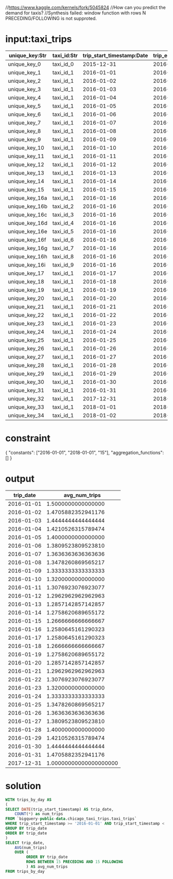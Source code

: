 //https://www.kaggle.com/kernels/fork/5045824
//How can you predict the demand for taxis?
//Synthesis failed: window function with rows N PRECEDING/FOLLOWING is not supproted.

# input:taxi_trips

| unique_key:Str | taxi_id:Str | trip_start_timestamp:Date | trip_end_timestamp:Date | trip_seconds:Int | trip_miles:Dbl | pickup_census_tract:Int | dropoff_census_tract:Int | pickup_community_area:Int | dropoff_community_area:Int | fare:Dbl | tips:Dbl | tolls:Dbl | extras:Dbl | trip_total:Dbl | payment_type:Str | company:Str | pickup_latitude:Dbl | pickup_longitude:Dbl | pickup_location:Str | dropoff_latitude:Dbl | dropoff_longitude:Dbl | dropoff_location:Str |
|---|---|---|---|---|---|---|---|---|---|---|---|---|---|---|---|---|---|---|---|---|---|---|
| unique_key_0 | taxi_id_0 | 2015-12-31 | 2016-01-01 |   60 |  0.0 | NULL | NULL | NULL | NULL | 5.00 | 1.81 | 0.0 | 0.0 | 10.86 | Credit Card | company1 | NULL | NULL | NULL | NULL | NULL | NULL |
| unique_key_1 | taxi_id_1 | 2016-01-01 | 2016-01-01 | 1800 |  2.0 | NULL | NULL | NULL | NULL | 9.05 | 1.81 | 0.0 | 0.0 | 12.34 | Credit Card | company1 | NULL | NULL | NULL | NULL | NULL | NULL |
| unique_key_2 | taxi_id_1 | 2016-01-02 | 2016-01-02 | 1800 |  2.0 | NULL | NULL | NULL | NULL | 9.05 | 1.81 | 0.0 | 0.0 | 12.34 | Credit Card | company1 | NULL | NULL | NULL | NULL | NULL | NULL |
| unique_key_3 | taxi_id_1 | 2016-01-03 | 2016-01-03 | 1800 |  2.0 | NULL | NULL | NULL | NULL | 9.05 | 1.81 | 0.0 | 0.0 | 12.34 | Credit Card | company1 | NULL | NULL | NULL | NULL | NULL | NULL |
| unique_key_4 | taxi_id_1 | 2016-01-04 | 2016-01-04 | 1800 |  2.0 | NULL | NULL | NULL | NULL | 9.05 | 1.81 | 0.0 | 0.0 | 12.34 | Credit Card | company1 | NULL | NULL | NULL | NULL | NULL | NULL |
| unique_key_5 | taxi_id_1 | 2016-01-05 | 2016-01-05 | 1800 |  2.0 | NULL | NULL | NULL | NULL | 9.05 | 1.81 | 0.0 | 0.0 | 12.34 | Credit Card | company1 | NULL | NULL | NULL | NULL | NULL | NULL |
| unique_key_6 | taxi_id_1 | 2016-01-06 | 2016-01-06 | 1800 |  2.0 | NULL | NULL | NULL | NULL | 9.05 | 1.81 | 0.0 | 0.0 | 12.34 | Credit Card | company1 | NULL | NULL | NULL | NULL | NULL | NULL |
| unique_key_7 | taxi_id_1 | 2016-01-07 | 2016-01-07 | 1800 |  2.0 | NULL | NULL | NULL | NULL | 9.05 | 1.81 | 0.0 | 0.0 | 12.34 | Credit Card | company1 | NULL | NULL | NULL | NULL | NULL | NULL |
| unique_key_8 | taxi_id_1 | 2016-01-08 | 2016-01-08 | 1800 |  2.0 | NULL | NULL | NULL | NULL | 9.05 | 1.81 | 0.0 | 0.0 | 12.34 | Credit Card | company1 | NULL | NULL | NULL | NULL | NULL | NULL |
| unique_key_9 | taxi_id_1 | 2016-01-09 | 2016-01-09 | 1800 |  2.0 | NULL | NULL | NULL | NULL | 9.05 | 1.81 | 0.0 | 0.0 | 12.34 | Credit Card | company1 | NULL | NULL | NULL | NULL | NULL | NULL |
| unique_key_10 | taxi_id_1 | 2016-01-10 | 2016-01-10 | 1800 |  2.0 | NULL | NULL | NULL | NULL | 9.05 | 1.81 | 0.0 | 0.0 | 12.34 | Credit Card | company1 | NULL | NULL | NULL | NULL | NULL | NULL |
| unique_key_11 | taxi_id_1 | 2016-01-11 | 2016-01-11 | 1800 |  2.0 | NULL | NULL | NULL | NULL | 9.05 | 1.81 | 0.0 | 0.0 | 12.34 | Credit Card | company1 | NULL | NULL | NULL | NULL | NULL | NULL |
| unique_key_12 | taxi_id_1 | 2016-01-12 | 2016-01-12 | 1800 |  2.0 | NULL | NULL | NULL | NULL | 9.05 | 1.81 | 0.0 | 0.0 | 12.34 | Credit Card | company1 | NULL | NULL | NULL | NULL | NULL | NULL |
| unique_key_13 | taxi_id_1 | 2016-01-13 | 2016-01-13 | 1800 |  2.0 | NULL | NULL | NULL | NULL | 9.05 | 1.81 | 0.0 | 0.0 | 12.34 | Credit Card | company1 | NULL | NULL | NULL | NULL | NULL | NULL |
| unique_key_14 | taxi_id_1 | 2016-01-14 | 2016-01-14 | 1800 |  2.0 | NULL | NULL | NULL | NULL | 9.05 | 1.81 | 0.0 | 0.0 | 12.34 | Credit Card | company1 | NULL | NULL | NULL | NULL | NULL | NULL |
| unique_key_15 | taxi_id_1 | 2016-01-15 | 2016-01-15 | 1800 |  2.0 | NULL | NULL | NULL | NULL | 9.05 | 1.81 | 0.0 | 0.0 | 12.34 | Credit Card | company1 | NULL | NULL | NULL | NULL | NULL | NULL |
| unique_key_16a | taxi_id_1 | 2016-01-16 | 2016-01-16 | 1800 |  2.0 | NULL | NULL | NULL | NULL | 9.05 | 1.81 | 0.0 | 0.0 | 12.34 | Credit Card | company1 | NULL | NULL | NULL | NULL | NULL | NULL |
| unique_key_16b | taxi_id_2 | 2016-01-16 | 2016-01-16 | 1800 |  2.0 | NULL | NULL | NULL | NULL | 9.05 | 1.81 | 0.0 | 0.0 | 12.34 | Credit Card | company1 | NULL | NULL | NULL | NULL | NULL | NULL |
| unique_key_16c | taxi_id_3 | 2016-01-16 | 2016-01-16 | 1800 |  2.0 | NULL | NULL | NULL | NULL | 9.05 | 1.81 | 0.0 | 0.0 | 12.34 | Credit Card | company1 | NULL | NULL | NULL | NULL | NULL | NULL |
| unique_key_16d | taxi_id_4 | 2016-01-16 | 2016-01-16 | 1800 |  2.0 | NULL | NULL | NULL | NULL | 9.05 | 1.81 | 0.0 | 0.0 | 12.34 | Credit Card | company1 | NULL | NULL | NULL | NULL | NULL | NULL |
| unique_key_16e | taxi_id_5 | 2016-01-16 | 2016-01-16 | 1800 |  2.0 | NULL | NULL | NULL | NULL | 9.05 | 1.81 | 0.0 | 0.0 | 12.34 | Credit Card | company1 | NULL | NULL | NULL | NULL | NULL | NULL |
| unique_key_16f | taxi_id_6 | 2016-01-16 | 2016-01-16 | 1800 |  2.0 | NULL | NULL | NULL | NULL | 9.05 | 1.81 | 0.0 | 0.0 | 12.34 | Credit Card | company1 | NULL | NULL | NULL | NULL | NULL | NULL |
| unique_key_16g | taxi_id_7 | 2016-01-16 | 2016-01-16 | 1800 |  2.0 | NULL | NULL | NULL | NULL | 9.05 | 1.81 | 0.0 | 0.0 | 12.34 | Credit Card | company1 | NULL | NULL | NULL | NULL | NULL | NULL |
| unique_key_16h | taxi_id_8 | 2016-01-16 | 2016-01-16 | 1800 |  2.0 | NULL | NULL | NULL | NULL | 9.05 | 1.81 | 0.0 | 0.0 | 12.34 | Credit Card | company1 | NULL | NULL | NULL | NULL | NULL | NULL |
| unique_key_16i | taxi_id_9 | 2016-01-16 | 2016-01-16 | 1800 |  2.0 | NULL | NULL | NULL | NULL | 9.05 | 1.81 | 0.0 | 0.0 | 12.34 | Credit Card | company1 | NULL | NULL | NULL | NULL | NULL | NULL |
| unique_key_17 | taxi_id_1 | 2016-01-17 | 2016-01-17 | 1800 |  2.0 | NULL | NULL | NULL | NULL | 9.05 | 1.81 | 0.0 | 0.0 | 12.34 | Credit Card | company1 | NULL | NULL | NULL | NULL | NULL | NULL |
| unique_key_18 | taxi_id_1 | 2016-01-18 | 2016-01-18 | 1800 |  2.0 | NULL | NULL | NULL | NULL | 9.05 | 1.81 | 0.0 | 0.0 | 12.34 | Credit Card | company1 | NULL | NULL | NULL | NULL | NULL | NULL |
| unique_key_19 | taxi_id_1 | 2016-01-19 | 2016-01-19 | 1800 |  2.0 | NULL | NULL | NULL | NULL | 9.05 | 1.81 | 0.0 | 0.0 | 12.34 | Credit Card | company1 | NULL | NULL | NULL | NULL | NULL | NULL |
| unique_key_20 | taxi_id_1 | 2016-01-20 | 2016-01-20 | 1800 |  2.0 | NULL | NULL | NULL | NULL | 9.05 | 1.81 | 0.0 | 0.0 | 12.34 | Credit Card | company1 | NULL | NULL | NULL | NULL | NULL | NULL |
| unique_key_21 | taxi_id_1 | 2016-01-21 | 2016-01-21 | 1800 |  2.0 | NULL | NULL | NULL | NULL | 9.05 | 1.81 | 0.0 | 0.0 | 12.34 | Credit Card | company1 | NULL | NULL | NULL | NULL | NULL | NULL |
| unique_key_22 | taxi_id_1 | 2016-01-22 | 2016-01-22 | 1800 |  2.0 | NULL | NULL | NULL | NULL | 9.05 | 1.81 | 0.0 | 0.0 | 12.34 | Credit Card | company1 | NULL | NULL | NULL | NULL | NULL | NULL |
| unique_key_23 | taxi_id_1 | 2016-01-23 | 2016-01-23 | 1800 |  2.0 | NULL | NULL | NULL | NULL | 9.05 | 1.81 | 0.0 | 0.0 | 12.34 | Credit Card | company1 | NULL | NULL | NULL | NULL | NULL | NULL |
| unique_key_24 | taxi_id_1 | 2016-01-24 | 2016-01-24 | 1800 |  2.0 | NULL | NULL | NULL | NULL | 9.05 | 1.81 | 0.0 | 0.0 | 12.34 | Credit Card | company1 | NULL | NULL | NULL | NULL | NULL | NULL |
| unique_key_25 | taxi_id_1 | 2016-01-25 | 2016-01-25 | 1800 |  2.0 | NULL | NULL | NULL | NULL | 9.05 | 1.81 | 0.0 | 0.0 | 12.34 | Credit Card | company1 | NULL | NULL | NULL | NULL | NULL | NULL |
| unique_key_26 | taxi_id_1 | 2016-01-26 | 2016-01-26 | 1800 |  2.0 | NULL | NULL | NULL | NULL | 9.05 | 1.81 | 0.0 | 0.0 | 12.34 | Credit Card | company1 | NULL | NULL | NULL | NULL | NULL | NULL |
| unique_key_27 | taxi_id_1 | 2016-01-27 | 2016-01-27 | 1800 |  2.0 | NULL | NULL | NULL | NULL | 9.05 | 1.81 | 0.0 | 0.0 | 12.34 | Credit Card | company1 | NULL | NULL | NULL | NULL | NULL | NULL |
| unique_key_28 | taxi_id_1 | 2016-01-28 | 2016-01-28 | 1800 |  2.0 | NULL | NULL | NULL | NULL | 9.05 | 1.81 | 0.0 | 0.0 | 12.34 | Credit Card | company1 | NULL | NULL | NULL | NULL | NULL | NULL |
| unique_key_29 | taxi_id_1 | 2016-01-29 | 2016-01-29 | 1800 |  2.0 | NULL | NULL | NULL | NULL | 9.05 | 1.81 | 0.0 | 0.0 | 12.34 | Credit Card | company1 | NULL | NULL | NULL | NULL | NULL | NULL |
| unique_key_30 | taxi_id_1 | 2016-01-30 | 2016-01-30 | 1800 |  2.0 | NULL | NULL | NULL | NULL | 9.05 | 1.81 | 0.0 | 0.0 | 12.34 | Credit Card | company1 | NULL | NULL | NULL | NULL | NULL | NULL |
| unique_key_31 | taxi_id_1 | 2016-01-31 | 2016-01-31 | 1800 |  2.0 | NULL | NULL | NULL | NULL | 9.05 | 1.81 | 0.0 | 0.0 | 12.34 | Credit Card | company1 | NULL | NULL | NULL | NULL | NULL | NULL |
| unique_key_32 | taxi_id_1 | 2017-12-31 | 2018-01-01 | 1800 |  2.0 | NULL | NULL | NULL | NULL | 9.05 | 1.81 | 0.0 | 0.0 | 12.34 | Credit Card | company1 | NULL | NULL | NULL | NULL | NULL | NULL |
| unique_key_33 | taxi_id_1 | 2018-01-01 | 2018-01-01 | 1800 |  2.0 | NULL | NULL | NULL | NULL | 9.05 | 1.81 | 0.0 | 0.0 | 12.34 | Credit Card | company1 | NULL | NULL | NULL | NULL | NULL | NULL |
| unique_key_34 | taxi_id_1 | 2018-01-02 | 2018-01-02 | 1800 |  2.0 | NULL | NULL | NULL | NULL | 9.05 | 1.81 | 0.0 | 0.0 | 12.34 | Credit Card | company1 | NULL | NULL | NULL | NULL | NULL | NULL |

# constraint

{
  "constants": ["2016-01-01", "2018-01-01", "15"],
  "aggregation_functions": []
}

# output

| trip_date | avg_num_trips |
|---|---|
| 2016-01-01 | 1.5000000000000000 |
| 2016-01-02 | 1.4705882352941176 |
| 2016-01-03 | 1.4444444444444444 |
| 2016-01-04 | 1.4210526315789474 |
| 2016-01-05 | 1.4000000000000000 |
| 2016-01-06 | 1.3809523809523810 |
| 2016-01-07 | 1.3636363636363636 |
| 2016-01-08 | 1.3478260869565217 |
| 2016-01-09 | 1.3333333333333333 |
| 2016-01-10 | 1.3200000000000000 |
| 2016-01-11 | 1.3076923076923077 |
| 2016-01-12 | 1.2962962962962963 |
| 2016-01-13 | 1.2857142857142857 |
| 2016-01-14 | 1.2758620689655172 |
| 2016-01-15 | 1.2666666666666667 |
| 2016-01-16 | 1.2580645161290323 |
| 2016-01-17 | 1.2580645161290323 |
| 2016-01-18 | 1.2666666666666667 |
| 2016-01-19 | 1.2758620689655172 |
| 2016-01-20 | 1.2857142857142857 |
| 2016-01-21 | 1.2962962962962963 |
| 2016-01-22 | 1.3076923076923077 |
| 2016-01-23 | 1.3200000000000000 |
| 2016-01-24 | 1.3333333333333333 |
| 2016-01-25 | 1.3478260869565217 |
| 2016-01-26 | 1.3636363636363636 |
| 2016-01-27 | 1.3809523809523810 |
| 2016-01-28 | 1.4000000000000000 |
| 2016-01-29 | 1.4210526315789474 |
| 2016-01-30 | 1.4444444444444444 |
| 2016-01-31 | 1.4705882352941176 |
| 2017-12-31 | 1.00000000000000000000 |

# solution

```sql
WITH trips_by_day AS
(
SELECT DATE(trip_start_timestamp) AS trip_date,
    COUNT(*) as num_trips
FROM `bigquery-public-data.chicago_taxi_trips.taxi_trips`
WHERE trip_start_timestamp >= '2016-01-01' AND trip_start_timestamp < '2018-01-01'
GROUP BY trip_date
ORDER BY trip_date
)
SELECT trip_date,
    AVG(num_trips) 
    OVER (
         ORDER BY trip_date
         ROWS BETWEEN 15 PRECEDING AND 15 FOLLOWING
         ) AS avg_num_trips
FROM trips_by_day
```
